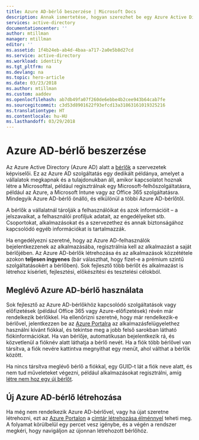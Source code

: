 ```yaml
---
title: Azure AD-bérlő beszerzése | Microsoft Docs
description: Annak ismertetése, hogyan szerezhet be egy Azure Active Directory-bérlőt az alkalmazások regisztrálásához és fordításához.
services: active-directory
documentationcenter: ''
author: mtillman
manager: mtillman
editor: ''
ms.assetid: 1f4b24eb-ab4d-4baa-a717-2a0e5b8d27cd
ms.service: active-directory
ms.workload: identity
ms.tgt_pltfrm: na
ms.devlang: na
ms.topic: hero-article
ms.date: 03/23/2018
ms.author: mtillman
ms.custom: aaddev
ms.openlocfilehash: ab7db49fa07f260de6ebbe4b2cee943b64cab7fe
ms.sourcegitcommit: c3d53d8901622f93efcd13a31863161019325216
ms.translationtype: HT
ms.contentlocale: hu-HU
ms.lasthandoff: 03/29/2018
---
```

# <a name="how-to-get-an-azure-active-directory-tenant"></a>Azure AD-bérlő beszerzése
Az Azure Active Directory (Azure AD) alatt a [bérlők](https://msdn.microsoft.com/library/azure/jj573650.aspx#Anchor_0) a szervezetek képviselői.  Ez az Azure AD szolgáltatás egy dedikált példánya, amelyet a vállalatok megkapnak és a tulajdonukban áll, amikor kapcsolatot hoznak létre a Microsofttal, például regisztrálnak egy Microsoft-felhőszolgáltatásra, például az Azure, a Microsoft Intune vagy az Office 365 szolgáltatásra.  Mindegyik Azure AD-bérlő önálló, és elkülönül a többi Azure AD-bérlőtől.  

A bérlők a vállalatnál tárolják a felhasználóikat és azok információit – a jelszavaikat, a felhasználói profiljuk adatait, az engedélyeiket stb.  Csoportokat, alkalmazásokat és a szervezethez és annak biztonságához kapcsolódó egyéb információkat is tartalmazzák.

Ha engedélyezni szeretné, hogy az Azure AD-felhasználók bejelentkezzenek az alkalmazásába, regisztrálnia kell az alkalmazást a saját bérlőjében.  Az Azure AD-bérlők létrehozása és az alkalmazások közzététele azokon **teljesen ingyenes** (bár választhat, hogy fizet-e a prémium szintű szolgáltatásokért a bérlőben).  Sok fejlesztő több bérlőt és alkalmazást is létrehoz kísérleti, fejlesztési, előkészítési és tesztelési célokból.

## <a name="use-an-existing-azure-ad-tenant"></a>Meglévő Azure AD-bérlő használata

Sok fejlesztő az Azure AD-bérlőkhöz kapcsolódó szolgáltatások vagy előfizetések (például Office 365 vagy Azure-előfizetések) révén már rendelkezik bérlőkkel.  Ha ellenőrizni szeretné, hogy már rendelkezik-e bérlővel, jelentkezzen be az [Azure Portalra](https://portal.azure.com) az alkalmazásfelügyelethez használni kívánt fiókkal, és tekintse meg a jobb felső sarokban látható fiókinformációkat.  Ha van bérlője, automatikusan bejelentkezik rá, és közvetlenül a fióknév alatt láthatja a bérlő nevét.  Ha a fiók több bérlővel van társítva, a fiók nevére kattintva megnyithat egy menüt, ahol válthat a bérlők között.

Ha nincs társítva meglévő bérlő a fiókkal, egy GUID-t lát a fiók neve alatt, és nem tud műveleteket végezni, például alkalmazásokat regisztrálni, amíg [létre nem hoz egy új bérlőt](#create-a-new-azure-ad-tenant).

## <a name="create-a-new-azure-ad-tenant"></a>Új Azure AD-bérlő létrehozása

Ha még nem rendelkezik Azure AD-bérlővel, vagy ha újat szeretne létrehozni, ezt az [Azure Portalon](https://portal.azure.com) a [címtár létrehozása élménnyel](https://portal.azure.com/#create/Microsoft.AzureActiveDirectory) teheti meg.  A folyamat körülbelül egy percet vesz igénybe, és a végén a rendszer megkéri, hogy navigáljon az újonnan létrehozott bérlőhöz.